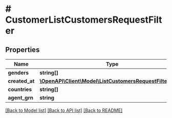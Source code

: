 # # CustomerListCustomersRequestFilter


## Properties 


Name | Type | Description | Notes
------------ | ------------- | ------------- | -------------
**genders**| **string[]** |   | [optional]
**created_at**| [**\OpenAPI\Client\Model\ListCustomersRequestFilterDate[]**](ListCustomersRequestFilterDate.md) |   | [optional]
**countries**| **string[]** |   | [optional]
**agent_grn**| **string** |   | [optional]


[[Back to Model list]](../../README.md#models) [[Back to API list]](../../README.md#endpoints) [[Back to README]](../../README.md)

